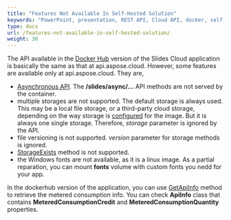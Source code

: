 ```yaml
---
title: "Features Not Available In Self-Hosted Solution"
keywords: "PowerPoint, presentation, REST API, Cloud API, docker, self-hosted solution"
type: docs
url: /features-not-available-in-self-hosted-solution/
weight: 30
---
```


The API available in the [Docker Hub](https://hub.docker.com/r/aspose/slides-cloud) version of the Slides Cloud application is basically the same as that at api.aspose.cloud.
However, some features are available only at api.aspose.cloud. They are,

* [Asynchronous API](/slides/track-conversion-status/). The **/slides/async/...** API methods are not served by the container.
* multiple storages are not supported. The default storage is always used. This may be a local file storage, or a third-party cloud storage, depending on the way storage is [configured](/slides/using-storage-with-self-hosted-solution/) for the image. But it is always one single storage. Therefore, *storage* parameter is ignored by the API.
* file versioning is not supported. *version* parameter for storage methods is ignored.
* [StorageExists](https://reference.aspose.cloud/slides/#/Storage/StorageExists) method is not supported.
* the Windows fonts are not available, as it is a linux image. As a partial reparation, you can mount **fonts** volume with custom fonts you nedd for your app.

In the dockerhub version of the application, you can use [GetApiInfo](https://reference.aspose.cloud/slides/#/General/GetApiInfo) method to retrieve the metered consumption info. You can check **ApiInfo** class that contains **MeteredConsumptionCredit** and **MeteredConsumptionQuantity** properties.